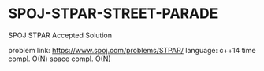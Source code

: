 # SPOJ-STPAR-STREET-PARADE
SPOJ STPAR Accepted Solution

problem link: https://www.spoj.com/problems/STPAR/
language: c++14
time compl. O(N)
space compl. O(N)
